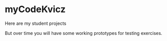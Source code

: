 # myCodeKvicz
Here are my student projects

But over time you will have some working prototypes for testing exercises.
